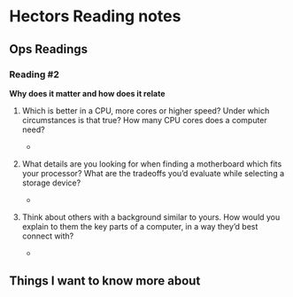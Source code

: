 # Hectors Reading notes

## Ops Readings

### Reading #2

**Why does it matter and how does it relate**

1. Which is better in a CPU, more cores or higher speed? Under which circumstances is that true? How many CPU cores does a computer need?

   -

2. What details are you looking for when finding a motherboard which fits your processor?
What are the tradeoffs you’d evaluate while selecting a storage device?

   -

3. Think about others with a background similar to yours. How would you explain to them the key parts of a computer, in a way they’d best connect with?

   -
   
## Things I want to know more about

